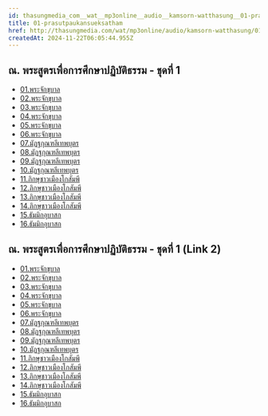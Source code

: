 ```yaml
---
id: thasungmedia_com__wat__mp3online__audio__kamsorn-watthasung__01-prasutpaukansueksatham
title: 01-prasutpaukansueksatham
href: http://thasungmedia.com/wat/mp3online/audio/kamsorn-watthasung/01-prasutpaukansueksatham.html
createdAt: 2024-11-22T06:05:44.955Z
---
```


## ณ. พระสูตรเพื่อการศึกษาปฏิบัติธรรม - ชุดที่ 1

- [01.พระจักขุบาล](http://www.tamma.info/%E0%B8%98%E0%B8%A3%E0%B8%A3%E0%B8%A1%E0%B8%B0%E0%B8%AB%E0%B8%A5%E0%B8%A7%E0%B8%87%E0%B8%9E%E0%B9%88%E0%B8%AD%E0%B8%A4%E0%B8%B2%E0%B8%A9%E0%B8%B5%E0%B8%A5%E0%B8%B4%E0%B8%87%E0%B8%94%E0%B8%B3/64kbps/%E0%B8%93.%E0%B8%9E%E0%B8%A3%E0%B8%B0%E0%B8%AA%E0%B8%B9%E0%B8%95%E0%B8%A3%E0%B9%80%E0%B8%9E%E0%B8%B7%E0%B9%88%E0%B8%AD%E0%B8%81%E0%B8%B2%E0%B8%A3%E0%B8%A8%E0%B8%B6%E0%B8%81%E0%B8%A9%E0%B8%B2%E0%B8%9B%E0%B8%8F%E0%B8%B4%E0%B8%9A%E0%B8%B1%E0%B8%95%E0%B8%B4%E0%B8%98%E0%B8%A3%E0%B8%A3%E0%B8%A1/01.%E0%B8%9E%E0%B8%A3%E0%B8%B0%E0%B8%88%E0%B8%B1%E0%B8%81%E0%B8%82%E0%B8%B8%E0%B8%9A%E0%B8%B2%E0%B8%A5.mp3)
- [02.พระจักขุบาล](http://www.tamma.info/%E0%B8%98%E0%B8%A3%E0%B8%A3%E0%B8%A1%E0%B8%B0%E0%B8%AB%E0%B8%A5%E0%B8%A7%E0%B8%87%E0%B8%9E%E0%B9%88%E0%B8%AD%E0%B8%A4%E0%B8%B2%E0%B8%A9%E0%B8%B5%E0%B8%A5%E0%B8%B4%E0%B8%87%E0%B8%94%E0%B8%B3/64kbps/%E0%B8%93.%E0%B8%9E%E0%B8%A3%E0%B8%B0%E0%B8%AA%E0%B8%B9%E0%B8%95%E0%B8%A3%E0%B9%80%E0%B8%9E%E0%B8%B7%E0%B9%88%E0%B8%AD%E0%B8%81%E0%B8%B2%E0%B8%A3%E0%B8%A8%E0%B8%B6%E0%B8%81%E0%B8%A9%E0%B8%B2%E0%B8%9B%E0%B8%8F%E0%B8%B4%E0%B8%9A%E0%B8%B1%E0%B8%95%E0%B8%B4%E0%B8%98%E0%B8%A3%E0%B8%A3%E0%B8%A1/02.%E0%B8%9E%E0%B8%A3%E0%B8%B0%E0%B8%88%E0%B8%B1%E0%B8%81%E0%B8%82%E0%B8%B8%E0%B8%9A%E0%B8%B2%E0%B8%A5.mp3)
- [03.พระจักขุบาล](http://www.tamma.info/%E0%B8%98%E0%B8%A3%E0%B8%A3%E0%B8%A1%E0%B8%B0%E0%B8%AB%E0%B8%A5%E0%B8%A7%E0%B8%87%E0%B8%9E%E0%B9%88%E0%B8%AD%E0%B8%A4%E0%B8%B2%E0%B8%A9%E0%B8%B5%E0%B8%A5%E0%B8%B4%E0%B8%87%E0%B8%94%E0%B8%B3/64kbps/%E0%B8%93.%E0%B8%9E%E0%B8%A3%E0%B8%B0%E0%B8%AA%E0%B8%B9%E0%B8%95%E0%B8%A3%E0%B9%80%E0%B8%9E%E0%B8%B7%E0%B9%88%E0%B8%AD%E0%B8%81%E0%B8%B2%E0%B8%A3%E0%B8%A8%E0%B8%B6%E0%B8%81%E0%B8%A9%E0%B8%B2%E0%B8%9B%E0%B8%8F%E0%B8%B4%E0%B8%9A%E0%B8%B1%E0%B8%95%E0%B8%B4%E0%B8%98%E0%B8%A3%E0%B8%A3%E0%B8%A1/03.%E0%B8%9E%E0%B8%A3%E0%B8%B0%E0%B8%88%E0%B8%B1%E0%B8%81%E0%B8%82%E0%B8%B8%E0%B8%9A%E0%B8%B2%E0%B8%A5.mp3)
- [04.พระจักขุบาล](http://www.tamma.info/%E0%B8%98%E0%B8%A3%E0%B8%A3%E0%B8%A1%E0%B8%B0%E0%B8%AB%E0%B8%A5%E0%B8%A7%E0%B8%87%E0%B8%9E%E0%B9%88%E0%B8%AD%E0%B8%A4%E0%B8%B2%E0%B8%A9%E0%B8%B5%E0%B8%A5%E0%B8%B4%E0%B8%87%E0%B8%94%E0%B8%B3/64kbps/%E0%B8%93.%E0%B8%9E%E0%B8%A3%E0%B8%B0%E0%B8%AA%E0%B8%B9%E0%B8%95%E0%B8%A3%E0%B9%80%E0%B8%9E%E0%B8%B7%E0%B9%88%E0%B8%AD%E0%B8%81%E0%B8%B2%E0%B8%A3%E0%B8%A8%E0%B8%B6%E0%B8%81%E0%B8%A9%E0%B8%B2%E0%B8%9B%E0%B8%8F%E0%B8%B4%E0%B8%9A%E0%B8%B1%E0%B8%95%E0%B8%B4%E0%B8%98%E0%B8%A3%E0%B8%A3%E0%B8%A1/04.%E0%B8%9E%E0%B8%A3%E0%B8%B0%E0%B8%88%E0%B8%B1%E0%B8%81%E0%B8%82%E0%B8%B8%E0%B8%9A%E0%B8%B2%E0%B8%A5.mp3)
- [05.พระจักขุบาล](http://www.tamma.info/%E0%B8%98%E0%B8%A3%E0%B8%A3%E0%B8%A1%E0%B8%B0%E0%B8%AB%E0%B8%A5%E0%B8%A7%E0%B8%87%E0%B8%9E%E0%B9%88%E0%B8%AD%E0%B8%A4%E0%B8%B2%E0%B8%A9%E0%B8%B5%E0%B8%A5%E0%B8%B4%E0%B8%87%E0%B8%94%E0%B8%B3/64kbps/%E0%B8%93.%E0%B8%9E%E0%B8%A3%E0%B8%B0%E0%B8%AA%E0%B8%B9%E0%B8%95%E0%B8%A3%E0%B9%80%E0%B8%9E%E0%B8%B7%E0%B9%88%E0%B8%AD%E0%B8%81%E0%B8%B2%E0%B8%A3%E0%B8%A8%E0%B8%B6%E0%B8%81%E0%B8%A9%E0%B8%B2%E0%B8%9B%E0%B8%8F%E0%B8%B4%E0%B8%9A%E0%B8%B1%E0%B8%95%E0%B8%B4%E0%B8%98%E0%B8%A3%E0%B8%A3%E0%B8%A1/05.%E0%B8%9E%E0%B8%A3%E0%B8%B0%E0%B8%88%E0%B8%B1%E0%B8%81%E0%B8%82%E0%B8%B8%E0%B8%9A%E0%B8%B2%E0%B8%A5.mp3)
- [06.พระจักขุบาล](http://www.tamma.info/%E0%B8%98%E0%B8%A3%E0%B8%A3%E0%B8%A1%E0%B8%B0%E0%B8%AB%E0%B8%A5%E0%B8%A7%E0%B8%87%E0%B8%9E%E0%B9%88%E0%B8%AD%E0%B8%A4%E0%B8%B2%E0%B8%A9%E0%B8%B5%E0%B8%A5%E0%B8%B4%E0%B8%87%E0%B8%94%E0%B8%B3/64kbps/%E0%B8%93.%E0%B8%9E%E0%B8%A3%E0%B8%B0%E0%B8%AA%E0%B8%B9%E0%B8%95%E0%B8%A3%E0%B9%80%E0%B8%9E%E0%B8%B7%E0%B9%88%E0%B8%AD%E0%B8%81%E0%B8%B2%E0%B8%A3%E0%B8%A8%E0%B8%B6%E0%B8%81%E0%B8%A9%E0%B8%B2%E0%B8%9B%E0%B8%8F%E0%B8%B4%E0%B8%9A%E0%B8%B1%E0%B8%95%E0%B8%B4%E0%B8%98%E0%B8%A3%E0%B8%A3%E0%B8%A1/06.%E0%B8%9E%E0%B8%A3%E0%B8%B0%E0%B8%88%E0%B8%B1%E0%B8%81%E0%B8%82%E0%B8%B8%E0%B8%9A%E0%B8%B2%E0%B8%A5.mp3)
- [07.มัฏฐกุณฑลีเทพบุตร](http://www.tamma.info/%E0%B8%98%E0%B8%A3%E0%B8%A3%E0%B8%A1%E0%B8%B0%E0%B8%AB%E0%B8%A5%E0%B8%A7%E0%B8%87%E0%B8%9E%E0%B9%88%E0%B8%AD%E0%B8%A4%E0%B8%B2%E0%B8%A9%E0%B8%B5%E0%B8%A5%E0%B8%B4%E0%B8%87%E0%B8%94%E0%B8%B3/64kbps/%E0%B8%93.%E0%B8%9E%E0%B8%A3%E0%B8%B0%E0%B8%AA%E0%B8%B9%E0%B8%95%E0%B8%A3%E0%B9%80%E0%B8%9E%E0%B8%B7%E0%B9%88%E0%B8%AD%E0%B8%81%E0%B8%B2%E0%B8%A3%E0%B8%A8%E0%B8%B6%E0%B8%81%E0%B8%A9%E0%B8%B2%E0%B8%9B%E0%B8%8F%E0%B8%B4%E0%B8%9A%E0%B8%B1%E0%B8%95%E0%B8%B4%E0%B8%98%E0%B8%A3%E0%B8%A3%E0%B8%A1/07.%E0%B8%A1%E0%B8%B1%E0%B8%8F%E0%B8%90%E0%B8%81%E0%B8%B8%E0%B8%93%E0%B8%91%E0%B8%A5%E0%B8%B5%E0%B9%80%E0%B8%97%E0%B8%9E%E0%B8%9A%E0%B8%B8%E0%B8%95%E0%B8%A3.mp3)
- [08.มัฏฐกุณฑลีเทพบุตร](http://www.tamma.info/%E0%B8%98%E0%B8%A3%E0%B8%A3%E0%B8%A1%E0%B8%B0%E0%B8%AB%E0%B8%A5%E0%B8%A7%E0%B8%87%E0%B8%9E%E0%B9%88%E0%B8%AD%E0%B8%A4%E0%B8%B2%E0%B8%A9%E0%B8%B5%E0%B8%A5%E0%B8%B4%E0%B8%87%E0%B8%94%E0%B8%B3/64kbps/%E0%B8%93.%E0%B8%9E%E0%B8%A3%E0%B8%B0%E0%B8%AA%E0%B8%B9%E0%B8%95%E0%B8%A3%E0%B9%80%E0%B8%9E%E0%B8%B7%E0%B9%88%E0%B8%AD%E0%B8%81%E0%B8%B2%E0%B8%A3%E0%B8%A8%E0%B8%B6%E0%B8%81%E0%B8%A9%E0%B8%B2%E0%B8%9B%E0%B8%8F%E0%B8%B4%E0%B8%9A%E0%B8%B1%E0%B8%95%E0%B8%B4%E0%B8%98%E0%B8%A3%E0%B8%A3%E0%B8%A1/08.%E0%B8%A1%E0%B8%B1%E0%B8%8F%E0%B8%90%E0%B8%81%E0%B8%B8%E0%B8%93%E0%B8%91%E0%B8%A5%E0%B8%B5%E0%B9%80%E0%B8%97%E0%B8%9E%E0%B8%9A%E0%B8%B8%E0%B8%95%E0%B8%A3.mp3)
- [09.มัฏฐกุณฑลีเทพบุตร](http://www.tamma.info/%E0%B8%98%E0%B8%A3%E0%B8%A3%E0%B8%A1%E0%B8%B0%E0%B8%AB%E0%B8%A5%E0%B8%A7%E0%B8%87%E0%B8%9E%E0%B9%88%E0%B8%AD%E0%B8%A4%E0%B8%B2%E0%B8%A9%E0%B8%B5%E0%B8%A5%E0%B8%B4%E0%B8%87%E0%B8%94%E0%B8%B3/64kbps/%E0%B8%93.%E0%B8%9E%E0%B8%A3%E0%B8%B0%E0%B8%AA%E0%B8%B9%E0%B8%95%E0%B8%A3%E0%B9%80%E0%B8%9E%E0%B8%B7%E0%B9%88%E0%B8%AD%E0%B8%81%E0%B8%B2%E0%B8%A3%E0%B8%A8%E0%B8%B6%E0%B8%81%E0%B8%A9%E0%B8%B2%E0%B8%9B%E0%B8%8F%E0%B8%B4%E0%B8%9A%E0%B8%B1%E0%B8%95%E0%B8%B4%E0%B8%98%E0%B8%A3%E0%B8%A3%E0%B8%A1/09.%E0%B8%A1%E0%B8%B1%E0%B8%8F%E0%B8%90%E0%B8%81%E0%B8%B8%E0%B8%93%E0%B8%91%E0%B8%A5%E0%B8%B5%E0%B9%80%E0%B8%97%E0%B8%9E%E0%B8%9A%E0%B8%B8%E0%B8%95%E0%B8%A3.mp3)
- [10.มัฏฐกุณฑลีเทพบุตร](http://www.tamma.info/%E0%B8%98%E0%B8%A3%E0%B8%A3%E0%B8%A1%E0%B8%B0%E0%B8%AB%E0%B8%A5%E0%B8%A7%E0%B8%87%E0%B8%9E%E0%B9%88%E0%B8%AD%E0%B8%A4%E0%B8%B2%E0%B8%A9%E0%B8%B5%E0%B8%A5%E0%B8%B4%E0%B8%87%E0%B8%94%E0%B8%B3/64kbps/%E0%B8%93.%E0%B8%9E%E0%B8%A3%E0%B8%B0%E0%B8%AA%E0%B8%B9%E0%B8%95%E0%B8%A3%E0%B9%80%E0%B8%9E%E0%B8%B7%E0%B9%88%E0%B8%AD%E0%B8%81%E0%B8%B2%E0%B8%A3%E0%B8%A8%E0%B8%B6%E0%B8%81%E0%B8%A9%E0%B8%B2%E0%B8%9B%E0%B8%8F%E0%B8%B4%E0%B8%9A%E0%B8%B1%E0%B8%95%E0%B8%B4%E0%B8%98%E0%B8%A3%E0%B8%A3%E0%B8%A1/10.%E0%B8%A1%E0%B8%B1%E0%B8%8F%E0%B8%90%E0%B8%81%E0%B8%B8%E0%B8%93%E0%B8%91%E0%B8%A5%E0%B8%B5%E0%B9%80%E0%B8%97%E0%B8%9E%E0%B8%9A%E0%B8%B8%E0%B8%95%E0%B8%A3.mp3)
- [11.ภิกษุชาวเมืองโกสัมพี](http://www.tamma.info/%E0%B8%98%E0%B8%A3%E0%B8%A3%E0%B8%A1%E0%B8%B0%E0%B8%AB%E0%B8%A5%E0%B8%A7%E0%B8%87%E0%B8%9E%E0%B9%88%E0%B8%AD%E0%B8%A4%E0%B8%B2%E0%B8%A9%E0%B8%B5%E0%B8%A5%E0%B8%B4%E0%B8%87%E0%B8%94%E0%B8%B3/64kbps/%E0%B8%93.%E0%B8%9E%E0%B8%A3%E0%B8%B0%E0%B8%AA%E0%B8%B9%E0%B8%95%E0%B8%A3%E0%B9%80%E0%B8%9E%E0%B8%B7%E0%B9%88%E0%B8%AD%E0%B8%81%E0%B8%B2%E0%B8%A3%E0%B8%A8%E0%B8%B6%E0%B8%81%E0%B8%A9%E0%B8%B2%E0%B8%9B%E0%B8%8F%E0%B8%B4%E0%B8%9A%E0%B8%B1%E0%B8%95%E0%B8%B4%E0%B8%98%E0%B8%A3%E0%B8%A3%E0%B8%A1/11.%E0%B8%A0%E0%B8%B4%E0%B8%81%E0%B8%A9%E0%B8%B8%E0%B8%8A%E0%B8%B2%E0%B8%A7%E0%B9%80%E0%B8%A1%E0%B8%B7%E0%B8%AD%E0%B8%87%E0%B9%82%E0%B8%81%E0%B8%AA%E0%B8%B1%E0%B8%A1%E0%B8%9E%E0%B8%B5.mp3)
- [12.ภิกษุชาวเมืองโกสัมพี](http://www.tamma.info/%E0%B8%98%E0%B8%A3%E0%B8%A3%E0%B8%A1%E0%B8%B0%E0%B8%AB%E0%B8%A5%E0%B8%A7%E0%B8%87%E0%B8%9E%E0%B9%88%E0%B8%AD%E0%B8%A4%E0%B8%B2%E0%B8%A9%E0%B8%B5%E0%B8%A5%E0%B8%B4%E0%B8%87%E0%B8%94%E0%B8%B3/64kbps/%E0%B8%93.%E0%B8%9E%E0%B8%A3%E0%B8%B0%E0%B8%AA%E0%B8%B9%E0%B8%95%E0%B8%A3%E0%B9%80%E0%B8%9E%E0%B8%B7%E0%B9%88%E0%B8%AD%E0%B8%81%E0%B8%B2%E0%B8%A3%E0%B8%A8%E0%B8%B6%E0%B8%81%E0%B8%A9%E0%B8%B2%E0%B8%9B%E0%B8%8F%E0%B8%B4%E0%B8%9A%E0%B8%B1%E0%B8%95%E0%B8%B4%E0%B8%98%E0%B8%A3%E0%B8%A3%E0%B8%A1/12.%E0%B8%A0%E0%B8%B4%E0%B8%81%E0%B8%A9%E0%B8%B8%E0%B8%8A%E0%B8%B2%E0%B8%A7%E0%B9%80%E0%B8%A1%E0%B8%B7%E0%B8%AD%E0%B8%87%E0%B9%82%E0%B8%81%E0%B8%AA%E0%B8%B1%E0%B8%A1%E0%B8%9E%E0%B8%B5.mp3)
- [13.ภิกษุชาวเมืองโกสัมพี](http://www.tamma.info/%E0%B8%98%E0%B8%A3%E0%B8%A3%E0%B8%A1%E0%B8%B0%E0%B8%AB%E0%B8%A5%E0%B8%A7%E0%B8%87%E0%B8%9E%E0%B9%88%E0%B8%AD%E0%B8%A4%E0%B8%B2%E0%B8%A9%E0%B8%B5%E0%B8%A5%E0%B8%B4%E0%B8%87%E0%B8%94%E0%B8%B3/64kbps/%E0%B8%93.%E0%B8%9E%E0%B8%A3%E0%B8%B0%E0%B8%AA%E0%B8%B9%E0%B8%95%E0%B8%A3%E0%B9%80%E0%B8%9E%E0%B8%B7%E0%B9%88%E0%B8%AD%E0%B8%81%E0%B8%B2%E0%B8%A3%E0%B8%A8%E0%B8%B6%E0%B8%81%E0%B8%A9%E0%B8%B2%E0%B8%9B%E0%B8%8F%E0%B8%B4%E0%B8%9A%E0%B8%B1%E0%B8%95%E0%B8%B4%E0%B8%98%E0%B8%A3%E0%B8%A3%E0%B8%A1/13.%E0%B8%A0%E0%B8%B4%E0%B8%81%E0%B8%A9%E0%B8%B8%E0%B8%8A%E0%B8%B2%E0%B8%A7%E0%B9%80%E0%B8%A1%E0%B8%B7%E0%B8%AD%E0%B8%87%E0%B9%82%E0%B8%81%E0%B8%AA%E0%B8%B1%E0%B8%A1%E0%B8%9E%E0%B8%B5.mp3)
- [14.ภิกษุชาวเมืองโกสัมพี](http://www.tamma.info/%E0%B8%98%E0%B8%A3%E0%B8%A3%E0%B8%A1%E0%B8%B0%E0%B8%AB%E0%B8%A5%E0%B8%A7%E0%B8%87%E0%B8%9E%E0%B9%88%E0%B8%AD%E0%B8%A4%E0%B8%B2%E0%B8%A9%E0%B8%B5%E0%B8%A5%E0%B8%B4%E0%B8%87%E0%B8%94%E0%B8%B3/64kbps/%E0%B8%93.%E0%B8%9E%E0%B8%A3%E0%B8%B0%E0%B8%AA%E0%B8%B9%E0%B8%95%E0%B8%A3%E0%B9%80%E0%B8%9E%E0%B8%B7%E0%B9%88%E0%B8%AD%E0%B8%81%E0%B8%B2%E0%B8%A3%E0%B8%A8%E0%B8%B6%E0%B8%81%E0%B8%A9%E0%B8%B2%E0%B8%9B%E0%B8%8F%E0%B8%B4%E0%B8%9A%E0%B8%B1%E0%B8%95%E0%B8%B4%E0%B8%98%E0%B8%A3%E0%B8%A3%E0%B8%A1/14.%E0%B8%A0%E0%B8%B4%E0%B8%81%E0%B8%A9%E0%B8%B8%E0%B8%8A%E0%B8%B2%E0%B8%A7%E0%B9%80%E0%B8%A1%E0%B8%B7%E0%B8%AD%E0%B8%87%E0%B9%82%E0%B8%81%E0%B8%AA%E0%B8%B1%E0%B8%A1%E0%B8%9E%E0%B8%B5.mp3)
- [15.ธัมมิกอุบาสก](http://www.tamma.info/%E0%B8%98%E0%B8%A3%E0%B8%A3%E0%B8%A1%E0%B8%B0%E0%B8%AB%E0%B8%A5%E0%B8%A7%E0%B8%87%E0%B8%9E%E0%B9%88%E0%B8%AD%E0%B8%A4%E0%B8%B2%E0%B8%A9%E0%B8%B5%E0%B8%A5%E0%B8%B4%E0%B8%87%E0%B8%94%E0%B8%B3/64kbps/%E0%B8%93.%E0%B8%9E%E0%B8%A3%E0%B8%B0%E0%B8%AA%E0%B8%B9%E0%B8%95%E0%B8%A3%E0%B9%80%E0%B8%9E%E0%B8%B7%E0%B9%88%E0%B8%AD%E0%B8%81%E0%B8%B2%E0%B8%A3%E0%B8%A8%E0%B8%B6%E0%B8%81%E0%B8%A9%E0%B8%B2%E0%B8%9B%E0%B8%8F%E0%B8%B4%E0%B8%9A%E0%B8%B1%E0%B8%95%E0%B8%B4%E0%B8%98%E0%B8%A3%E0%B8%A3%E0%B8%A1/15.%E0%B8%98%E0%B8%B1%E0%B8%A1%E0%B8%A1%E0%B8%B4%E0%B8%81%E0%B8%AD%E0%B8%B8%E0%B8%9A%E0%B8%B2%E0%B8%AA%E0%B8%81.mp3)
- [16.ธัมมิกอุบาสก](http://www.tamma.info/%E0%B8%98%E0%B8%A3%E0%B8%A3%E0%B8%A1%E0%B8%B0%E0%B8%AB%E0%B8%A5%E0%B8%A7%E0%B8%87%E0%B8%9E%E0%B9%88%E0%B8%AD%E0%B8%A4%E0%B8%B2%E0%B8%A9%E0%B8%B5%E0%B8%A5%E0%B8%B4%E0%B8%87%E0%B8%94%E0%B8%B3/64kbps/%E0%B8%93.%E0%B8%9E%E0%B8%A3%E0%B8%B0%E0%B8%AA%E0%B8%B9%E0%B8%95%E0%B8%A3%E0%B9%80%E0%B8%9E%E0%B8%B7%E0%B9%88%E0%B8%AD%E0%B8%81%E0%B8%B2%E0%B8%A3%E0%B8%A8%E0%B8%B6%E0%B8%81%E0%B8%A9%E0%B8%B2%E0%B8%9B%E0%B8%8F%E0%B8%B4%E0%B8%9A%E0%B8%B1%E0%B8%95%E0%B8%B4%E0%B8%98%E0%B8%A3%E0%B8%A3%E0%B8%A1/16.%E0%B8%98%E0%B8%B1%E0%B8%A1%E0%B8%A1%E0%B8%B4%E0%B8%81%E0%B8%AD%E0%B8%B8%E0%B8%9A%E0%B8%B2%E0%B8%AA%E0%B8%81.mp3)

## ณ. พระสูตรเพื่อการศึกษาปฏิบัติธรรม - ชุดที่ 1 (Link 2)

- [01.พระจักขุบาล](http://palungjit.org/attachments/01-%E0%B8%9E%E0%B8%A3%E0%B8%B0%E0%B8%88%E0%B8%B1%E0%B8%81%E0%B8%82%E0%B8%B8%E0%B8%9A%E0%B8%B2%E0%B8%A5-%E0%B8%A1%E0%B9%89%E0%B8%A7%E0%B8%99-1-%E0%B8%AB%E0%B8%99%E0%B9%89%E0%B8%B2-a-mp3.4016873/)
- [02.พระจักขุบาล](http://palungjit.org/attachments/02-%E0%B8%9E%E0%B8%A3%E0%B8%B0%E0%B8%88%E0%B8%B1%E0%B8%81%E0%B8%82%E0%B8%B8%E0%B8%9A%E0%B8%B2%E0%B8%A5-%E0%B8%A1%E0%B9%89%E0%B8%A7%E0%B8%99-1-%E0%B8%AB%E0%B8%99%E0%B9%89%E0%B8%B2-b-mp3.4016874/)
- [03.พระจักขุบาล](http://palungjit.org/attachments/03-%E0%B8%9E%E0%B8%A3%E0%B8%B0%E0%B8%88%E0%B8%B1%E0%B8%81%E0%B8%82%E0%B8%B8%E0%B8%9A%E0%B8%B2%E0%B8%A5-%E0%B8%A1%E0%B9%89%E0%B8%A7%E0%B8%99-2-%E0%B8%AB%E0%B8%99%E0%B9%89%E0%B8%B2-a-mp3.4016875/)
- [04.พระจักขุบาล](http://palungjit.org/attachments/04-%E0%B8%9E%E0%B8%A3%E0%B8%B0%E0%B8%88%E0%B8%B1%E0%B8%81%E0%B8%82%E0%B8%B8%E0%B8%9A%E0%B8%B2%E0%B8%A5-%E0%B8%A1%E0%B9%89%E0%B8%A7%E0%B8%99-2-%E0%B8%AB%E0%B8%99%E0%B9%89%E0%B8%B2-b-mp3.4016876/)
- [05.พระจักขุบาล](http://palungjit.org/attachments/05-%E0%B8%9E%E0%B8%A3%E0%B8%B0%E0%B8%88%E0%B8%B1%E0%B8%81%E0%B8%82%E0%B8%B8%E0%B8%9A%E0%B8%B2%E0%B8%A5-%E0%B8%A1%E0%B9%89%E0%B8%A7%E0%B8%99-3-%E0%B8%AB%E0%B8%99%E0%B9%89%E0%B8%B2-a-mp3.4016877/)
- [06.พระจักขุบาล](http://palungjit.org/attachments/06-%E0%B8%9E%E0%B8%A3%E0%B8%B0%E0%B8%88%E0%B8%B1%E0%B8%81%E0%B8%82%E0%B8%B8%E0%B8%9A%E0%B8%B2%E0%B8%A5-%E0%B8%A1%E0%B9%89%E0%B8%A7%E0%B8%99-3-%E0%B8%AB%E0%B8%99%E0%B9%89%E0%B8%B2-b-mp3.4016878/)
- [07.มัฏฐกุณฑลีเทพบุตร](http://palungjit.org/attachments/11-%E0%B8%A1%E0%B8%B1%E0%B8%8F%E0%B8%90%E0%B8%81%E0%B8%B8%E0%B8%A5%E0%B8%91%E0%B8%A5%E0%B8%B5%E0%B9%80%E0%B8%97%E0%B8%9E%E0%B8%9A%E0%B8%B8%E0%B8%95%E0%B8%A3-%E0%B8%A1%E0%B9%89%E0%B8%A7%E0%B8%99-1-%E0%B8%AB%E0%B8%99%E0%B9%89%E0%B8%B2-a-mp3.4016883/)
- [08.มัฏฐกุณฑลีเทพบุตร](http://palungjit.org/attachments/12-%E0%B8%A1%E0%B8%B1%E0%B8%8F%E0%B8%90%E0%B8%81%E0%B8%B8%E0%B8%A5%E0%B8%91%E0%B8%A5%E0%B8%B5%E0%B9%80%E0%B8%97%E0%B8%9E%E0%B8%9A%E0%B8%B8%E0%B8%95%E0%B8%A3-%E0%B8%A1%E0%B9%89%E0%B8%A7%E0%B8%99-1-%E0%B8%AB%E0%B8%99%E0%B9%89%E0%B8%B2-b-mp3.4016884/)
- [09.มัฏฐกุณฑลีเทพบุตร](http://palungjit.org/attachments/13-%E0%B8%A1%E0%B8%B1%E0%B8%8F%E0%B8%90%E0%B8%81%E0%B8%B8%E0%B8%A5%E0%B8%91%E0%B8%A5%E0%B8%B5%E0%B9%80%E0%B8%97%E0%B8%9E%E0%B8%9A%E0%B8%B8%E0%B8%95%E0%B8%A3-%E0%B8%A1%E0%B9%89%E0%B8%A7%E0%B8%99-2-%E0%B8%AB%E0%B8%99%E0%B9%89%E0%B8%B2-a-mp3.4016885/)
- [10.มัฏฐกุณฑลีเทพบุตร](http://palungjit.org/attachments/14-%E0%B8%A1%E0%B8%B1%E0%B8%8F%E0%B8%90%E0%B8%81%E0%B8%B8%E0%B8%A5%E0%B8%91%E0%B8%A5%E0%B8%B5%E0%B9%80%E0%B8%97%E0%B8%9E%E0%B8%9A%E0%B8%B8%E0%B8%95%E0%B8%A3-%E0%B8%A1%E0%B9%89%E0%B8%A7%E0%B8%99-2-%E0%B8%AB%E0%B8%99%E0%B9%89%E0%B8%B2-b-mp3.4016886/)
- [11.ภิกษุชาวเมืองโกสัมพี](http://palungjit.org/attachments/07-%E0%B9%82%E0%B8%81%E0%B8%AA%E0%B8%B1%E0%B8%A1%E0%B8%9E%E0%B8%B5%E0%B8%A0%E0%B8%B4%E0%B8%81%E0%B8%82%E0%B8%B8-%E0%B8%A1%E0%B9%89%E0%B8%A7%E0%B8%99-1-%E0%B8%AB%E0%B8%99%E0%B9%89%E0%B8%B2-a-mp3.4016879/)
- [12.ภิกษุชาวเมืองโกสัมพี](http://palungjit.org/attachments/08-%E0%B9%82%E0%B8%81%E0%B8%AA%E0%B8%B1%E0%B8%A1%E0%B8%9E%E0%B8%B5%E0%B8%A0%E0%B8%B4%E0%B8%81%E0%B8%82%E0%B8%B8-%E0%B8%A1%E0%B9%89%E0%B8%A7%E0%B8%99-1-%E0%B8%AB%E0%B8%99%E0%B9%89%E0%B8%B2-b-mp3.4016880/)
- [13.ภิกษุชาวเมืองโกสัมพี](http://palungjit.org/attachments/09-%E0%B9%82%E0%B8%81%E0%B8%AA%E0%B8%B1%E0%B8%A1%E0%B8%9E%E0%B8%B5%E0%B8%A0%E0%B8%B4%E0%B8%81%E0%B8%82%E0%B8%B8-%E0%B8%A1%E0%B9%89%E0%B8%A7%E0%B8%99-2-%E0%B8%AB%E0%B8%99%E0%B9%89%E0%B8%B2-a-mp3.4016881/)
- [14.ภิกษุชาวเมืองโกสัมพี](http://palungjit.org/attachments/10-%E0%B9%82%E0%B8%81%E0%B8%AA%E0%B8%B1%E0%B8%A1%E0%B8%9E%E0%B8%B5%E0%B8%A0%E0%B8%B4%E0%B8%81%E0%B8%82%E0%B8%B8-%E0%B8%A1%E0%B9%89%E0%B8%A7%E0%B8%99-2-%E0%B8%AB%E0%B8%99%E0%B9%89%E0%B8%B2-b-mp3.4016882/)
- [15.ธัมมิกอุบาสก](http://palungjit.org/attachments/15-%E0%B8%98%E0%B8%B1%E0%B8%A1%E0%B8%A1%E0%B8%B4%E0%B8%81%E0%B8%AD%E0%B8%B8%E0%B8%9A%E0%B8%B2%E0%B8%AA%E0%B8%81-%E0%B8%AB%E0%B8%99%E0%B9%89%E0%B8%B2-a-mp3.4016887/)
- [16.ธัมมิกอุบาสก](http://palungjit.org/attachments/16-%E0%B8%98%E0%B8%B1%E0%B8%A1%E0%B8%A1%E0%B8%B4%E0%B8%81%E0%B8%AD%E0%B8%B8%E0%B8%9A%E0%B8%B2%E0%B8%AA%E0%B8%81-%E0%B8%AB%E0%B8%99%E0%B9%89%E0%B8%B2-b-mp3.4016888/)
